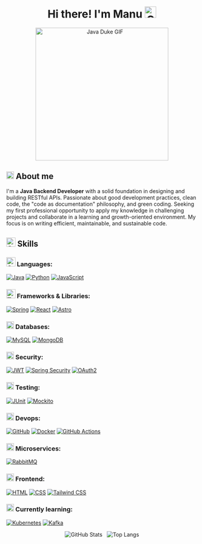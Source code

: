 <div align="center">
  <h1>Hi there! I'm Manu <img src="https://media.giphy.com/media/hvRJCLFzcasrR4ia7z/giphy.gif" width="30" alt="Greeting GIF" title="Greeting GIF"></h2>
  <img src="https://media1.tenor.com/m/JNrPF3XuHXIAAAAd/java-duke.gif" width="350" alt="Java Duke GIF" title="Java Duke Everywhere">
</div>

## <img src="https://github.com/user-attachments/assets/76dc0886-6414-45dc-bcc8-6451efadfeac" alt="Comet GIF" title="Comet GIF" width="20" /> About me
I'm a **Java Backend Developer** with a solid foundation in designing and building RESTful APIs. Passionate about good development practices, clean code, the "code as documentation" philosophy, and green coding. Seeking my first professional opportunity to apply my knowledge in challenging projects and collaborate in a learning and growth-oriented environment. My focus is on writing efficient, maintainable, and sustainable code.

## <img src="https://media2.giphy.com/media/QssGEmpkyEOhBCb7e1/giphy.gif?cid=ecf05e47a0n3gi1bfqntqmob8g9aid1oyj2wr3ds3mg700bl&rid=giphy.gif" width ="24" alt="Skills GIF" title="Skills GIF"> Skills

### <img src="https://github.com/user-attachments/assets/c568b6f3-162b-48e8-9035-8055eec40ca0" width ="24" alt="Computer GIF" title="Computer GIF"> Languages:
[![Java](https://img.shields.io/badge/Java-%238B4513?style=for-the-badge&logo=openjdk&logoColor=white)](https://www.java.com/en/)
[![Python](https://img.shields.io/badge/Python-3670A0?style=for-the-badge&logo=python&logoColor=white)](https://www.python.org/)
[![JavaScript](https://img.shields.io/badge/JavaScript-F7DF1E?style=for-the-badge&logo=javascript&logoColor=black)](https://developer.mozilla.org/en-US/docs/Web/JavaScript)

### <img src="https://github.com/user-attachments/assets/653b43c4-517c-4ec9-8ec5-fd95ba2a4587" width ="24" alt="Toolbox GIF" title="Toolbox GIF"> Frameworks & Libraries:
[![Spring](https://img.shields.io/badge/Spring-6DB33F?style=for-the-badge&logo=spring&logoColor=white)](https://spring.io/projects/spring-framework)
[![React](https://img.shields.io/badge/React-007ACC?style=for-the-badge&logo=react&logoColor=white)](https://react.dev/)
[![Astro](https://img.shields.io/badge/Astro-BC52EE?style=for-the-badge&logo=astro&logoColor=white)](https://astro.build/)

### <img src="https://github.com/user-attachments/assets/65a33e0b-6663-4caa-aa2b-61e73924e712" width ="20" alt="Database GIF" title="Database GIF"> Databases:
[![MySQL](https://img.shields.io/badge/MySQL-005C84?style=for-the-badge&logo=mysql&logoColor=white)](https://www.mysql.com/)
[![MongoDB](https://img.shields.io/badge/MongoDB-47A248?style=for-the-badge&logo=mongodb&logoColor=white)](https://www.mongodb.com/)

### <img src="https://github.com/user-attachments/assets/642b4bfd-cd04-49c9-8701-329a132bfb7d" width ="20" alt="Security GIF" title="Security GIF"> Security:
[![JWT](https://img.shields.io/badge/JWT-8E44AD?style=for-the-badge&logo=JSON%20web%20tokens&logoColor=white)](https://jwt.io/)
[![Spring Security](https://img.shields.io/badge/Spring%20Security-6DB33F?style=for-the-badge&logo=springsecurity&logoColor=white)](https://spring.io/projects/spring-security)
[![OAuth2](https://img.shields.io/badge/OAuth2-333333?style=for-the-badge&logo=none&logoColor=white)](https://oauth.net/2/)

### <img src="https://github.com/user-attachments/assets/07254662-defd-4310-843b-a09901b25f02" width ="20" alt="Testing GIF" title="Testing GIF"> Testing:
[![JUnit](https://img.shields.io/badge/JUnit-25A162?style=for-the-badge&logo=junit5&logoColor=white)](https://junit.org/junit5/)
[![Mockito](https://img.shields.io/badge/Mockito-8892BF?style=for-the-badge&logo=mockito&logoColor=white)](https://site.mockito.org/)

### <img src="https://github.com/user-attachments/assets/0d8dbd84-8647-4bc6-84b0-1279355cda61" width ="20" alt="Devops GIF" title="Devops GIF"> Devops:
[![GitHub](https://img.shields.io/badge/GitHub-181717?style=for-the-badge&logo=github&logoColor=white)](https://github.com/)
[![Docker](https://img.shields.io/badge/Docker-2496ED?style=for-the-badge&logo=docker&logoColor=white)](https://www.docker.com/)
[![GitHub Actions](https://img.shields.io/badge/GitHub_Actions-2088FF?style=for-the-badge&logo=githubactions&logoColor=white)](https://github.com/features/actions)

### <img src="https://github.com/user-attachments/assets/5852398b-203f-49c8-ac2f-05434ded8015" alt="Microservices GIF" width="20" /> Microservices:
[![RabbitMQ](https://img.shields.io/badge/RabbitMQ-FF6600?style=for-the-badge&logo=rabbitmq&logoColor=white)](https://www.rabbitmq.com/)

### <img src="https://github.com/user-attachments/assets/36b81b60-7d76-495d-8f54-193a68579a35" alt="Paint Pallete GIF" width="20" /> Frontend:

[![HTML](https://img.shields.io/badge/HTML-E34F26?style=for-the-badge&logo=html5&logoColor=white)](https://developer.mozilla.org/en-US/docs/Web/HTML)
[![CSS](https://img.shields.io/badge/CSS-1572B6?style=for-the-badge&logo=css3&logoColor=white)](https://developer.mozilla.org/en-US/docs/Web/CSS)
[![Tailwind CSS](https://img.shields.io/badge/Tailwind_CSS-38B2AC?style=for-the-badge&logo=tailwind-css&logoColor=white)](https://tailwindcss.com/)

### <img src="https://github.com/user-attachments/assets/88fcc5ca-e49b-4113-af65-ca5430ca0457" width ="20" alt="Learning GIF" title="Learning GIF"> Currently learning:
[![Kubernetes](https://img.shields.io/badge/Kubernetes-326CE5?style=for-the-badge&logo=kubernetes&logoColor=white)](https://kubernetes.io/)
[![Kafka](https://img.shields.io/badge/Kafka-231F20?style=for-the-badge&logo=apachekafka&logoColor=white)](https://kafka.apache.org/)

<p align="center">
  <img src="https://github-readme-stats.vercel.app/api?username=mashisdev&show_icons=true&locale=en&theme=apprentice" alt="GitHub Stats" />
  &nbsp;
  <img src="https://github-readme-stats.vercel.app/api/top-langs?username=mashisdev&show_icons=true&locale=en&layout=compact&theme=apprentice" alt="Top Langs" />
</p>
